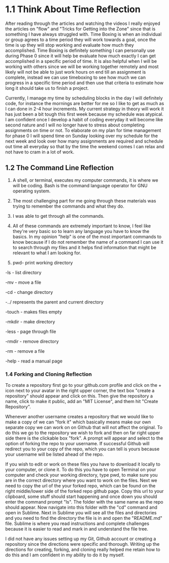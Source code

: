 # 1.1 Think About Time Reflection
After reading through the articles and watching the videos I really enjoyed the articles on "flow" and "Tricks for Getting into the Zone" since that is something I have always struggled with. Time Boxing is when an individual or group agrees to a time period they will work towards a goal, once the time is up they will stop working and evaluate how much they accomplished. Time Boxing is definitely something I can personally use during Phase 0 since it will help be evaluate how much exactly I can get accomplished in a specific period of time. It is also helpful when I will be working with others since we will be working together remotely and most likely will not be able to just work hours on end till an assignment is complete, instead we can use timeboxing to see how much we can progress in a specific time period and then use that criteria to estimate how long it should take us to finish a project. 

Currently, I manage my time by scheduling blocks in the day I will definitely code, for instance the mornings are better for me so I like to get as much as I can done in 2-4 hour increments. My current strategy in theory will work it has just been a bit tough this first week because my schedule was atypical. I am confident once I develop a habit of coding everyday it will become like second nature and I will no longer have to stress about completing assignments on time or not. To elaborate on my plan for time management for phase 0 I will spend time on Sunday looking over my schedule for the next week and look over how many assignments are required and schedule out time all everyday so that by the time the weekend comes I can relax and not have to cram in a lot of work. 
## 1.2 The Command Line Reflection
1. A shell, or terminal, executes my computer commands, it is where we will be coding. Bash is the command language operator for GNU operating system.

2. The most challenging part for me going through these materials was trying to remember the commands and what they do. 

3. I was able to get through all the commands. 

4. All of these commands are extremely important to know, I feel like they're very basic so to learn any language you have to know the basics. In my opinion "help" is one of the most important commands to know because if I do not remember the name of a command I can use it to search through my files and it helps find information that might be relevant to what I am looking for. 

5. pwd- print working directory

-ls - list directory

-mv - move a file

-cd - change directory

-../ represents the parent and current directory

-touch - makes files empty

-mkdir - make directory

-less - page through file

-rmdir - remove directory

-rm - remove a file

-help - read a manual page

### 1.4 Forking and Cloning Reflection
To create a repository first go to your github.com profile and click on the + icon next to your avatar in the right upper corner, the text box "create a repository" should appear and click on this. Then give the repository a name, click to make it public, add an "MIT License", and them hit "Create Repository".

Whenever another username creates a repository that we would like to make a copy of we can "fork it" which basically means make our own separate copy we can work on on Github that will not affect the original. To do this we go to the repository we wish to fork and then on far right upper side there is the clickable box "fork". A prompt will appear and select to the option of forking the repo to your username. If successful Github will redirect you to your copy of the repo, which you can tell is yours because your username will be listed ahead of the repo.

If you wish to edit or work on these files you have to download it locally to your computer, or clone it. To do this you have to open Terminal on your computer and check your working directory, type pwd, to make sure you are in the correct directory where you want to work on the files. Next we need to copy the url of the your forked repo, which can be found on the right middle/lower side of the forked repo github page. Copy this url to your clipboard, some stuff should start happening and once down you should enter the command prompt "ls". The folder with the same name as the repo should appear. Now navigate into this folder with the "cd" command and open in Sublime. Next in Sublime you will see all the files and directories and you need to find the directory the file is in and open the "README.md" file. Sublime is where you read instructions and complete challenges because it is easier to read and mark in and understand the file tree.

I did not have any issues setting up my Git, Github account or creating a repository since the directions were specific and thorough. Writing up the directions for creating, forking, and cloning really helped me retain how to do this and I am confident in my ability to do it by myself.

 
